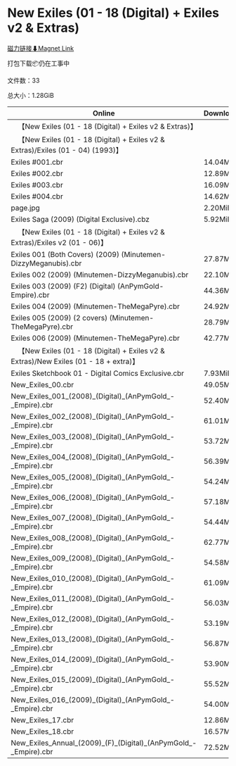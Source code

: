 # New Exiles (01 - 18 (Digital) + Exiles v2 & Extras)

[磁力链接⬇Magnet Link](magnet:?xt=urn:btih:1dcd6c72f5690d0671918493d77b699af8d69d00&dn=New%20Exiles%20%2801%20-%2018%20%28Digital%29%20%2B%20Exiles%20v2%20%26%20Extras%29)

打包下载📦仍在工事中

文件数：33

总大小：1.28GiB

Online | Download
--- | ---
&emsp;【New Exiles (01 - 18 (Digital) + Exiles v2 & Extras)】 | 
&emsp;【New Exiles (01 - 18 (Digital) + Exiles v2 & Extras)/Exiles (01 - 04) (1993)】 | 
Exiles #001.cbr | 14.04MiB
Exiles #002.cbr | 12.89MiB
Exiles #003.cbr | 16.09MiB
Exiles #004.cbr | 14.62MiB
page.jpg | 2.20MiB
Exiles Saga (2009) (Digital Exclusive).cbz | 5.92MiB
&emsp;【New Exiles (01 - 18 (Digital) + Exiles v2 & Extras)/Exiles v2 (01 - 06)】 | 
Exiles 001 (Both Covers) (2009) (Minutemen-DizzyMeganubis).cbr | 27.87MiB
Exiles 002 (2009) (Minutemen-DizzyMeganubis).cbr | 22.10MiB
Exiles 003 (2009) (F2) (Digital) (AnPymGold-Empire).cbr | 44.36MiB
Exiles 004 (2009) (Minutemen-TheMegaPyre).cbr | 24.92MiB
Exiles 005 (2009) (2 covers) (Minutemen-TheMegaPyre).cbr | 28.79MiB
Exiles 006 (2009) (Minutemen-TheMegaPyre).cbr | 42.77MiB
&emsp;【New Exiles (01 - 18 (Digital) + Exiles v2 & Extras)/New Exiles (01 - 18 + extra)】 | 
Exiles Sketchbook 01 - Digital Comics Exclusive.cbr | 7.93MiB
New\_Exiles\_00.cbr | 49.05MiB
New\_Exiles\_001\_(2008)\_(Digital)\_(AnPymGold\_-\_Empire).cbr | 52.40MiB
New\_Exiles\_002\_(2008)\_(Digital)\_(AnPymGold\_-\_Empire).cbr | 61.01MiB
New\_Exiles\_003\_(2008)\_(Digital)\_(AnPymGold\_-\_Empire).cbr | 53.72MiB
New\_Exiles\_004\_(2008)\_(Digital)\_(AnPymGold\_-\_Empire).cbr | 56.39MiB
New\_Exiles\_005\_(2008)\_(Digital)\_(AnPymGold\_-\_Empire).cbr | 54.24MiB
New\_Exiles\_006\_(2008)\_(Digital)\_(AnPymGold\_-\_Empire).cbr | 57.18MiB
New\_Exiles\_007\_(2008)\_(Digital)\_(AnPymGold\_-\_Empire).cbr | 54.44MiB
New\_Exiles\_008\_(2008)\_(Digital)\_(AnPymGold\_-\_Empire).cbr | 62.77MiB
New\_Exiles\_009\_(2008)\_(Digital)\_(AnPymGold\_-\_Empire).cbr | 54.58MiB
New\_Exiles\_010\_(2008)\_(Digital)\_(AnPymGold\_-\_Empire).cbr | 61.09MiB
New\_Exiles\_011\_(2008)\_(Digital)\_(AnPymGold\_-\_Empire).cbr | 56.03MiB
New\_Exiles\_012\_(2008)\_(Digital)\_(AnPymGold\_-\_Empire).cbr | 53.19MiB
New\_Exiles\_013\_(2008)\_(Digital)\_(AnPymGold\_-\_Empire).cbr | 56.87MiB
New\_Exiles\_014\_(2009)\_(Digital)\_(AnPymGold\_-\_Empire).cbr | 53.90MiB
New\_Exiles\_015\_(2009)\_(Digital)\_(AnPymGold\_-\_Empire).cbr | 55.52MiB
New\_Exiles\_016\_(2009)\_(Digital)\_(AnPymGold\_-\_Empire).cbr | 54.00MiB
New\_Exiles\_17.cbr | 12.86MiB
New\_Exiles\_18.cbr | 16.57MiB
New\_Exiles\_Annual\_(2009)\_(F)\_(Digital)\_(AnPymGold\_-\_Empire).cbr | 72.52MiB